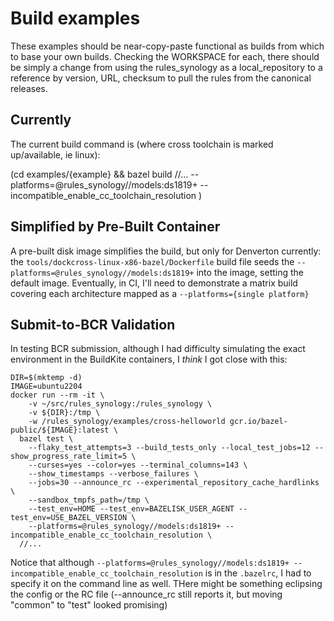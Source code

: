 # Build examples

These examples should be near-copy-paste functional as builds from which to base your own builds.
Checking the WORKSPACE for each, there should be simply a change from using the rules_synology as a
local_repository to a reference by version, URL, checksum to pull the rules from the canonical
releases.


## Currently

The current build command is (where cross toolchain is marked up/available, ie linux):

(cd examples/{example} && bazel build //... --platforms=@rules_synology//models:ds1819+ --incompatible_enable_cc_toolchain_resolution )

## Simplified by Pre-Built Container

A pre-built disk image simplifies the build, but only for Denverton currently: the
`tools/dockcross-linux-x86-bazel/Dockerfile` build file seeds the
`--platforms=@rules_synology//models:ds1819+` into the image, setting the default image.
Eventually, in CI, I'll need to demonstrate a matrix build covering each architecture mapped as a
`--platforms={single platform}`

## Submit-to-BCR Validation

In testing BCR submission, although I had difficulty simulating the exact environment in the
BuildKite containers, I *think* I got close with this:

```
DIR=$(mktemp -d)
IMAGE=ubuntu2204
docker run --rm -it \
    -v ~/src/rules_synology:/rules_synology \
    -v ${DIR}:/tmp \
    -w /rules_synology/examples/cross-helloworld gcr.io/bazel-public/${IMAGE}:latest \
  bazel test \
    --flaky_test_attempts=3 --build_tests_only --local_test_jobs=12 --show_progress_rate_limit=5 \
    --curses=yes --color=yes --terminal_columns=143 \
    --show_timestamps --verbose_failures \
    --jobs=30 --announce_rc --experimental_repository_cache_hardlinks \
    --sandbox_tmpfs_path=/tmp \
    --test_env=HOME --test_env=BAZELISK_USER_AGENT --test_env=USE_BAZEL_VERSION \
    --platforms=@rules_synology//models:ds1819+ --incompatible_enable_cc_toolchain_resolution \
  //...
```

Notice that although `--platforms=@rules_synology//models:ds1819+ --incompatible_enable_cc_toolchain_resolution`
is in the `.bazelrc`, I had to specify it on the command line as well. THere might be something
eclipsing the config or the RC file (--announce_rc still reports it, but moving "common" to "test"
looked promising)


